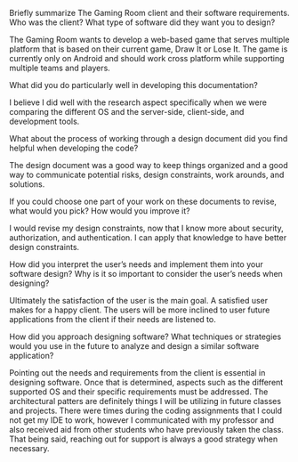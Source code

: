 Briefly summarize The Gaming Room client and their software requirements. Who was the client? What type of software did they want you to design?

The Gaming Room wants to develop a web-based game that serves multiple platform that is based on their current game, Draw It or Lose It. The game is currently only on Android and should work cross platform while supporting multiple teams and players. 

What did you do particularly well in developing this documentation?

I believe I did well with the research aspect specifically when we were comparing the different OS and the server-side, client-side, and development tools. 

What about the process of working through a design document did you find helpful when developing the code?

The design document was a good way to keep things organized and a good way to communicate potential risks, design constraints, work arounds, and solutions.

If you could choose one part of your work on these documents to revise, what would you pick? How would you improve it?

I would revise my design constraints, now that I know more about security, authorization, and authentication. I can apply that knowledge to have better design constraints. 

How did you interpret the user’s needs and implement them into your software design? Why is it so important to consider the user’s needs when designing?

Ultimately the satisfaction of the user is the main goal. A satisfied user makes for a happy client. The users will be more inclined to user future applications from the client if their needs are listened to.

How did you approach designing software? What techniques or strategies would you use in the future to analyze and design a similar software application?

Pointing out the needs and requirements from the client is essential in designing software. Once that is determined, aspects such as the different supported OS and their specific requirements must be addressed. The architectural patters are definitely things I will be utilizing in future classes and projects. There were times during the coding assignments that I could not get my IDE to work, however I communicated with my professor and also received aid from other students who have previously taken the class. That being said, reaching out for support is always a good strategy when necessary. 
